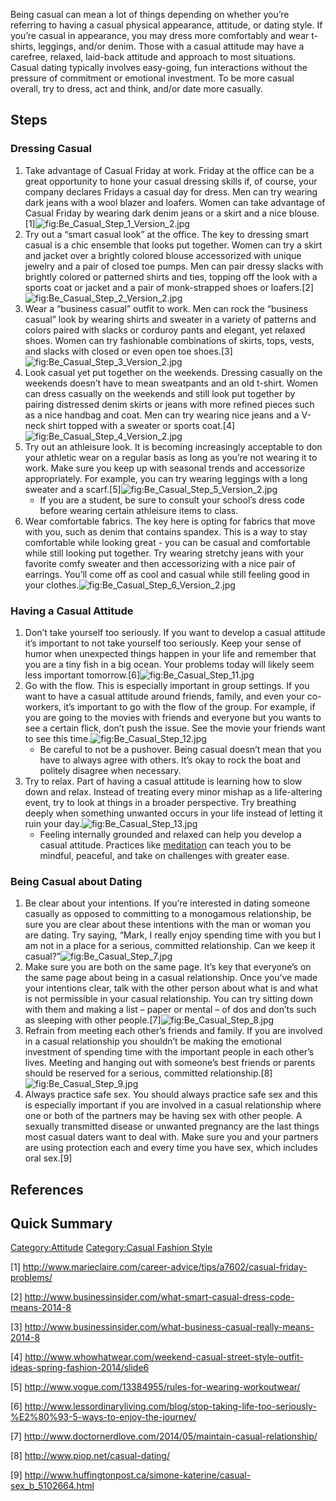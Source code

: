 Being casual can mean a lot of things depending on whether you’re
referring to having a casual physical appearance, attitude, or dating
style. If you’re casual in appearance, you may dress more comfortably
and wear t-shirts, leggings, and/or denim. Those with a casual attitude
may have a carefree, relaxed, laid-back attitude and approach to most
situations. Casual dating typically involves easy-going, fun
interactions without the pressure of commitment or emotional investment.
To be more casual overall, try to dress, act and think, and/or date more
casually.

## Steps

### Dressing Casual

1.  Take advantage of Casual Friday at work. Friday at the office can be
    a great opportunity to hone your casual dressing skills if, of
    course, your company declares Fridays a casual day for dress. Men
    can try wearing dark jeans with a wool blazer and loafers. Women can
    take advantage of Casual Friday by wearing dark denim jeans or a
    skirt and a nice
    blouse.[1]![](Be_Casual_Step_1_Version_2.jpg "fig:Be_Casual_Step_1_Version_2.jpg")
2.  Try out a “smart casual look” at the office. The key to dressing
    smart casual is a chic ensemble that looks put together. Women can
    try a skirt and jacket over a brightly colored blouse accessorized
    with unique jewelry and a pair of closed toe pumps. Men can pair
    dressy slacks with brightly colored or patterned shirts and ties,
    topping off the look with a sports coat or jacket and a pair of
    monk-strapped shoes or
    loafers.[2]![](Be_Casual_Step_2_Version_2.jpg "fig:Be_Casual_Step_2_Version_2.jpg")
3.  Wear a “business casual” outfit to work. Men can rock the “business
    casual” look by wearing shirts and sweater in a variety of patterns
    and colors paired with slacks or corduroy pants and elegant, yet
    relaxed shoes. Women can try fashionable combinations of skirts,
    tops, vests, and slacks with closed or even open toe
    shoes.[3]![](Be_Casual_Step_3_Version_2.jpg "fig:Be_Casual_Step_3_Version_2.jpg")
4.  Look casual yet put together on the weekends. Dressing casually on
    the weekends doesn’t have to mean sweatpants and an old t-shirt.
    Women can dress casually on the weekends and still look put together
    by pairing distressed denim skirts or jeans with more refined pieces
    such as a nice handbag and coat. Men can try wearing nice jeans and
    a V-neck shirt topped with a sweater or sports
    coat.[4]![](Be_Casual_Step_4_Version_2.jpg "fig:Be_Casual_Step_4_Version_2.jpg")
5.  Try out an athleisure look. It is becoming increasingly acceptable
    to don your athletic wear on a regular basis as long as you’re not
    wearing it to work. Make sure you keep up with seasonal trends and
    accessorize appropriately. For example, you can try wearing leggings
    with a long sweater and a
    scarf.[5]![](Be_Casual_Step_5_Version_2.jpg "fig:Be_Casual_Step_5_Version_2.jpg")
    -   If you are a student, be sure to consult your school’s dress
        code before wearing certain athleisure items to class.
6.  Wear comfortable fabrics. The key here is opting for fabrics that
    move with you, such as denim that contains spandex. This is a way to
    stay comfortable while looking great - you can be casual and
    comfortable while still looking put together. Try wearing stretchy
    jeans with your favorite comfy sweater and then accessorizing with a
    nice pair of earrings. You’ll come off as cool and casual while
    still feeling good in your
    clothes.![](Be_Casual_Step_6_Version_2.jpg "fig:Be_Casual_Step_6_Version_2.jpg")

### Having a Casual Attitude

1.  Don’t take yourself too seriously. If you want to develop a casual
    attitude it’s important to not take yourself too seriously. Keep
    your sense of humor when unexpected things happen in your life and
    remember that you are a tiny fish in a big ocean. Your problems
    today will likely seem less important
    tomorrow.[6]![](Be_Casual_Step_11.jpg "fig:Be_Casual_Step_11.jpg")
2.  Go with the flow. This is especially important in group settings. If
    you want to have a casual attitude around friends, family, and even
    your co-workers, it’s important to go with the flow of the group.
    For example, if you are going to the movies with friends and
    everyone but you wants to see a certain flick, don’t push the issue.
    See the movie your friends want to see this
    time.![](Be_Casual_Step_12.jpg "fig:Be_Casual_Step_12.jpg")
    -   Be careful to not be a pushover. Being casual doesn’t mean that
        you have to always agree with others. It’s okay to rock the boat
        and politely disagree when necessary.
3.  Try to relax. Part of having a casual attitude is learning how to
    slow down and relax. Instead of treating every minor mishap as a
    life-altering event, try to look at things in a broader perspective.
    Try breathing deeply when something unwanted occurs in your life
    instead of letting it ruin your
    day.![](Be_Casual_Step_13.jpg "fig:Be_Casual_Step_13.jpg")
    -   Feeling internally grounded and relaxed can help you develop a
        casual attitude. Practices like
        [meditation](Meditate_for_Beginners "wikilink") can teach you to
        be mindful, peaceful, and take on challenges with greater ease.

### Being Casual about Dating

1.  Be clear about your intentions. If you’re interested in dating
    someone casually as opposed to committing to a monogamous
    relationship, be sure you are clear about these intentions with the
    man or woman you are dating. Try saying, “Mark, I really enjoy
    spending time with you but I am not in a place for a serious,
    committed relationship. Can we keep it
    casual?”![](Be_Casual_Step_7.jpg "fig:Be_Casual_Step_7.jpg")
2.  Make sure you are both on the same page. It’s key that everyone’s on
    the same page about being in a casual relationship. Once you’ve made
    your intentions clear, talk with the other person about what is and
    what is not permissible in your casual relationship. You can try
    sitting down with them and making a list – paper or mental – of dos
    and don’ts such as sleeping with other
    people.[7]![](Be_Casual_Step_8.jpg "fig:Be_Casual_Step_8.jpg")
3.  Refrain from meeting each other’s friends and family. If you are
    involved in a casual relationship you shouldn’t be making the
    emotional investment of spending time with the important people in
    each other’s lives. Meeting and hanging out with someone’s best
    friends or parents should be reserved for a serious, committed
    relationship.[8]![](Be_Casual_Step_9.jpg "fig:Be_Casual_Step_9.jpg")
4.  Always practice safe sex. You should always practice safe sex and
    this is especially important if you are involved in a casual
    relationship where one or both of the partners may be having sex
    with other people. A sexually transmitted disease or unwanted
    pregnancy are the last things most casual daters want to deal with.
    Make sure you and your partners are using protection each and every
    time you have sex, which includes oral sex.[9]

## References

## Quick Summary

[Category:Attitude](Category:Attitude "wikilink") [Category:Casual
Fashion Style](Category:Casual_Fashion_Style "wikilink")

[1] <http://www.marieclaire.com/career-advice/tips/a7602/casual-friday-problems/>

[2] <http://www.businessinsider.com/what-smart-casual-dress-code-means-2014-8>

[3] <http://www.businessinsider.com/what-business-casual-really-means-2014-8>

[4] <http://www.whowhatwear.com/weekend-casual-street-style-outfit-ideas-spring-fashion-2014/slide6>

[5] <http://www.vogue.com/13384955/rules-for-wearing-workoutwear/>

[6] <http://www.lessordinaryliving.com/blog/stop-taking-life-too-seriously-%E2%80%93-5-ways-to-enjoy-the-journey/>

[7] <http://www.doctornerdlove.com/2014/05/maintain-casual-relationship/>

[8] <http://www.piop.net/casual-dating/>

[9] <http://www.huffingtonpost.ca/simone-katerine/casual-sex_b_5102664.html>